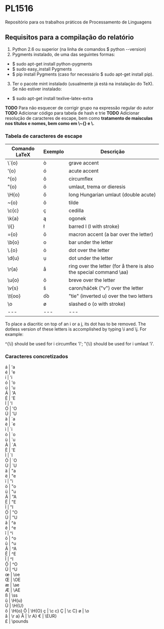 # PL1516
Repositório para os trabalhos práticos de Processamento de Linguagens

## Requisitos para a compilação do relatório
  
  1. Python 2.6 ou superior (na linha de comandos $ python --version)
  2. Pygments instalado, de uma das seguintes formas:
  * $ sudo apt-get install python-pygments
  * $ sudo easy_install Pygments
  * $ pip install Pygments (caso for necessário $ sudo apt-get install pip).
  3. Ter o pacote mint instalado (usualmente já está na instalação do TeX). Se
     não estiver instalado:
  * $ sudo apt-get install texlive-latex-extra



**TODO** Para não esquecer de corrigir grupo na expressão regular do autor
**TODO** Adicionar código para tabela de hash e trie
**TODO** Adicionar resolução de caracteres de escape, bem como **tratamento de
maísculas nos títulos e nomes, bem como em \\~{} e \\.**



### Tabela de caracteres de escape

|Comando LaTeX  | Exemplo   |     Descrição
|---            |---        |---                                                                     |
|\\`{o}          |   ò       |      grave accent                                                      |     
|\'{o}          |   ó       |      acute accent                                                      |        
|\^{o}          |   ô       |      circumflex                                                        |      
|\"{o}          |   ö       |      umlaut, trema or dieresis                                         |     
|\H{o}          |   ő       |      long Hungarian umlaut (double acute)                              |     
|\~{o}          |   õ       |      tilde                                                             |        
|\c{c}          |   ç       |      cedilla                                                           |   
|\k{a}          |   ą       |      ogonek                                                            | 
|\l{}           |   ł       |      barred l (l with stroke)                                          |  
|\={o}          |   ō       |      macron accent (a bar over the letter)                             |      
|\b{o}          |   o       |      bar under the letter                                              |    
|\\.{o}          |   ȯ       |      dot over the letter                                               |  
|\d{u}          |   ụ       |      dot under the letter                                              | 
|\r{a}          |   å       |      ring over the letter (for å there is also the special command \aa)|  
|\u{o}          |   ŏ       |      breve over the letter                                             |  
|\v{s}          |   š       |      caron/háček ("v") over the letter                                 | 
|\t{oo}         |  o͡o       |     "tie" (inverted u) over the two letters                            |     
|\o             |   ø       |      slashed o (o with stroke)                                         |  
|---            |---        | ---                                                                      

To place a diacritic on top of an i or a j, its dot has to be removed. The dotless version of these letters is accomplished by typing \i and \j. For example:

   \^{\i} should be used for i circumflex 'î';
   \"{\i} should be used for i umlaut 'ï'.

### Caracteres concretizados 

  á | \'a     
  é | \'e     
  í | \'i     
  ó | \'o     
  ú | \'u    
  Á | \'A     
  É | \'E     
  Í | \'I     
  Ó | \'O     
  Ú | \'U    
  à | \`a     
  è | \`e     
  ì | \`i     
  ò | \`o     
  ù | \`u    
  À | \`A     
  È | \'E     
  Ì | \`I     
  Ò | \`O     
  Ù | \`U    
  ä | \"a     
  ë | \"e     
  ï | \"i     
  ö | \"o     
  ü | \"u    
  Ä | \"A     
  Ë | \"E     
  Ï | \"I     
  Ö | \"O     
  Ü | \"U    
  â | \^a     
  ê | \^e     
  î | \^i     
  ô | \^o     
  û | \^u    
  Â | \^A     
  Ê | \^E     
  Î | \^I     
  Ô | \^O     
  Û | \^U    
  œ | \oe     
  Œ | \OE     
  æ | \ae     
  Æ | \AE     
  ß | \ss    
  ű | \H{u}     
  Ű | \H{U}  
  ő | \H{o} 
  Ő | \H{O} 
  ç | \c c} 
  Ç | \c C} 
  ø | \o  
  å | \r a} 
  Å | \r A} 
  € | \EUR}   
  £ | \pounds 
